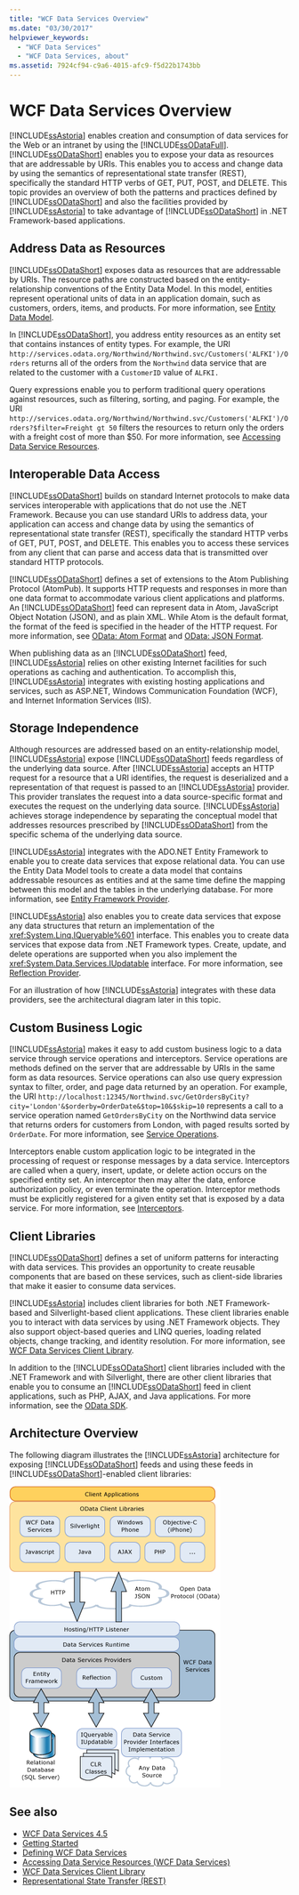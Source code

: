 ```yaml
---
title: "WCF Data Services Overview"
ms.date: "03/30/2017"
helpviewer_keywords: 
  - "WCF Data Services"
  - "WCF Data Services, about"
ms.assetid: 7924cf94-c9a6-4015-afc9-f5d22b1743bb
---
```

# WCF Data Services Overview
[!INCLUDE[ssAstoria](../../../../includes/ssastoria-md.md)] enables creation and consumption of data services for the Web or an intranet by using the [!INCLUDE[ssODataFull](../../../../includes/ssodatafull-md.md)]. [!INCLUDE[ssODataShort](../../../../includes/ssodatashort-md.md)] enables you to expose your data as resources that are addressable by URIs. This enables you to access and change data by using the semantics of representational state transfer (REST), specifically the standard HTTP verbs of GET, PUT, POST, and DELETE. This topic provides an overview of both the patterns and practices defined by [!INCLUDE[ssODataShort](../../../../includes/ssodatashort-md.md)] and also the facilities provided by [!INCLUDE[ssAstoria](../../../../includes/ssastoria-md.md)] to take advantage of [!INCLUDE[ssODataShort](../../../../includes/ssodatashort-md.md)] in .NET Framework-based applications.  
  
## Address Data as Resources  
 [!INCLUDE[ssODataShort](../../../../includes/ssodatashort-md.md)] exposes data as resources that are addressable by URIs. The resource paths are constructed based on the entity-relationship conventions of the Entity Data Model. In this model, entities represent operational units of data in an application domain, such as customers, orders, items, and products. For more information, see [Entity Data Model](../../../../docs/framework/data/adonet/entity-data-model.md).  
  
 In [!INCLUDE[ssODataShort](../../../../includes/ssodatashort-md.md)], you address entity resources as an entity set that contains instances of entity types. For example, the URI `http://services.odata.org/Northwind/Northwind.svc/Customers('ALFKI')/Orders` returns all of the orders from the `Northwind` data service that are related to the customer with a `CustomerID` value of `ALFKI.`  
  
 Query expressions enable you to perform traditional query operations against resources, such as filtering, sorting, and paging. For example, the URI `http://services.odata.org/Northwind/Northwind.svc/Customers('ALFKI')/Orders?$filter=Freight gt 50` filters the resources to return only the orders with a freight cost of more than $50. For more information, see [Accessing Data Service Resources](../../../../docs/framework/data/wcf/accessing-data-service-resources-wcf-data-services.md).  
  
## Interoperable Data Access  
 [!INCLUDE[ssODataShort](../../../../includes/ssodatashort-md.md)] builds on standard Internet protocols to make data services interoperable with applications that do not use the .NET Framework. Because you can use standard URIs to address data, your application can access and change data by using the semantics of representational state transfer (REST), specifically the standard HTTP verbs of GET, PUT, POST, and DELETE. This enables you to access these services from any client that can parse and access data that is transmitted over standard HTTP protocols.  
  
 [!INCLUDE[ssODataShort](../../../../includes/ssodatashort-md.md)] defines a set of extensions to the Atom Publishing Protocol (AtomPub). It supports HTTP requests and responses in more than one data format to accommodate various client applications and platforms. An [!INCLUDE[ssODataShort](../../../../includes/ssodatashort-md.md)] feed can represent data in Atom, JavaScript Object Notation (JSON), and as plain XML. While Atom is the default format, the format of the feed is specified in the header of the HTTP request. For more information, see [OData: Atom Format](https://go.microsoft.com/fwlink/?LinkID=185794) and [OData: JSON Format](https://go.microsoft.com/fwlink/?LinkID=185795).  
  
 When publishing data as an [!INCLUDE[ssODataShort](../../../../includes/ssodatashort-md.md)] feed, [!INCLUDE[ssAstoria](../../../../includes/ssastoria-md.md)] relies on other existing Internet facilities for such operations as caching and authentication. To accomplish this, [!INCLUDE[ssAstoria](../../../../includes/ssastoria-md.md)] integrates with existing hosting applications and services, such as ASP.NET, Windows Communication Foundation (WCF), and Internet Information Services (IIS).  
  
## Storage Independence  
 Although resources are addressed based on an entity-relationship model, [!INCLUDE[ssAstoria](../../../../includes/ssastoria-md.md)] expose [!INCLUDE[ssODataShort](../../../../includes/ssodatashort-md.md)] feeds regardless of the underlying data source. After [!INCLUDE[ssAstoria](../../../../includes/ssastoria-md.md)] accepts an HTTP request for a resource that a URI identifies, the request is deserialized and a representation of that request is passed to an [!INCLUDE[ssAstoria](../../../../includes/ssastoria-md.md)] provider. This provider translates the request into a data source-specific format and executes the request on the underlying data source. [!INCLUDE[ssAstoria](../../../../includes/ssastoria-md.md)] achieves storage independence by separating the conceptual model that addresses resources prescribed by [!INCLUDE[ssODataShort](../../../../includes/ssodatashort-md.md)] from the specific schema of the underlying data source.  
  
 [!INCLUDE[ssAstoria](../../../../includes/ssastoria-md.md)] integrates with the ADO.NET Entity Framework to enable you to create data services that expose relational data. You can use the Entity Data Model tools to create a data model that contains addressable resources as entities and at the same time define the mapping between this model and the tables in the underlying database. For more information, see [Entity Framework Provider](../../../../docs/framework/data/wcf/entity-framework-provider-wcf-data-services.md).  
  
 [!INCLUDE[ssAstoria](../../../../includes/ssastoria-md.md)] also enables you to create data services that expose any data structures that return an implementation of the <xref:System.Linq.IQueryable%601> interface. This enables you to create data services that expose data from .NET Framework types. Create, update, and delete operations are supported when you also implement the <xref:System.Data.Services.IUpdatable> interface. For more information, see [Reflection Provider](../../../../docs/framework/data/wcf/reflection-provider-wcf-data-services.md).  
  
 For an illustration of how [!INCLUDE[ssAstoria](../../../../includes/ssastoria-md.md)] integrates with these data providers, see the architectural diagram later in this topic.  
  
## Custom Business Logic  
 [!INCLUDE[ssAstoria](../../../../includes/ssastoria-md.md)] makes it easy to add custom business logic to a data service through service operations and interceptors. Service operations are methods defined on the server that are addressable by URIs in the same form as data resources. Service operations can also use query expression syntax to filter, order, and page data returned by an operation. For example, the URI `http://localhost:12345/Northwind.svc/GetOrdersByCity?city='London'&$orderby=OrderDate&$top=10&$skip=10` represents a call to a service operation named `GetOrdersByCity` on the Northwind data service that returns orders for customers from London, with paged results sorted by `OrderDate`. For more information, see [Service Operations](../../../../docs/framework/data/wcf/service-operations-wcf-data-services.md).  
  
 Interceptors enable custom application logic to be integrated in the processing of request or response messages by a data service. Interceptors are called when a query, insert, update, or delete action occurs on the specified entity set. An interceptor then may alter the data, enforce authorization policy, or even terminate the operation. Interceptor methods must be explicitly registered for a given entity set that is exposed by a data service. For more information, see [Interceptors](../../../../docs/framework/data/wcf/interceptors-wcf-data-services.md).  
  
## Client Libraries  
 [!INCLUDE[ssODataShort](../../../../includes/ssodatashort-md.md)] defines a set of uniform patterns for interacting with data services. This provides an opportunity to create reusable components that are based on these services, such as client-side libraries that make it easier to consume data services.  
  
 [!INCLUDE[ssAstoria](../../../../includes/ssastoria-md.md)] includes client libraries for both .NET Framework-based and Silverlight-based client applications. These client libraries enable you to interact with data services by using .NET Framework objects. They also support object-based queries and LINQ queries, loading related objects, change tracking, and identity resolution. For more information, see [WCF Data Services Client Library](../../../../docs/framework/data/wcf/wcf-data-services-client-library.md).  
  
 In addition to the [!INCLUDE[ssODataShort](../../../../includes/ssodatashort-md.md)] client libraries included with the .NET Framework and with Silverlight, there are other client libraries that enable you to consume an [!INCLUDE[ssODataShort](../../../../includes/ssodatashort-md.md)] feed in client applications, such as PHP, AJAX, and Java applications. For more information, see the [OData SDK](https://go.microsoft.com/fwlink/?LinkID=185796).  
  
## Architecture Overview  
 The following diagram illustrates the [!INCLUDE[ssAstoria](../../../../includes/ssastoria-md.md)] architecture for exposing [!INCLUDE[ssODataShort](../../../../includes/ssodatashort-md.md)] feeds and using these feeds in [!INCLUDE[ssODataShort](../../../../includes/ssodatashort-md.md)]-enabled client libraries:  
  
 ![Screenshot showing a WCF Data Services architecture diagram.](./media/wcf-data-services-overview/windows-communication-foundation-data-services-architecture.gif)  
  
## See also

- [WCF Data Services 4.5](../../../../docs/framework/data/wcf/index.md)
- [Getting Started](../../../../docs/framework/data/wcf/getting-started-with-wcf-data-services.md)
- [Defining WCF Data Services](../../../../docs/framework/data/wcf/defining-wcf-data-services.md)
- [Accessing Data Service Resources (WCF Data Services)](https://docs.microsoft.com/previous-versions/dotnet/netframework-4.0/dd728283(v=vs.100))
- [WCF Data Services Client Library](../../../../docs/framework/data/wcf/wcf-data-services-client-library.md)
- [Representational State Transfer (REST)](https://go.microsoft.com/fwlink/?LinkId=113919)
